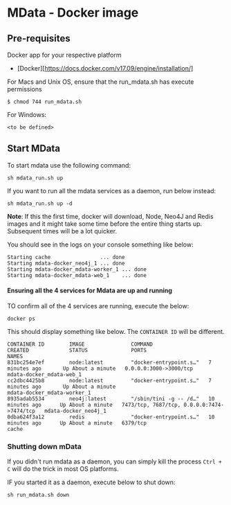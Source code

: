 # MData - Docker image

## Pre-requisites

Docker app for your respective platform

- [Docker][https://docs.docker.com/v17.09/engine/installation/]

For Macs and Unix OS, ensure that the run_mdata.sh has execute permissions

```
$ chmod 744 run_mdata.sh
```

For Windows:

```
<to be defined>
```

## Start MData

To start mdata use the following command:

```
sh mdata_run.sh up
```

If you want to run all the mdata services as a daemon, run below instead:

```
sh mdata_run.sh up -d
```

__Note__: If this the first time, docker will download, Node, Neo4J and Redis images and it might take some time before the entire thing starts up. Subsequent times will be a lot quicker.

You should see in the logs on your console something like below:

```
Starting cache                ... done
Starting mdata-docker_neo4j_1 ... done
Starting mdata-docker_mdata-worker_1 ... done
Starting mdata-docker_mdata-web_1    ... done

```

#### Ensuring all the 4 services for Mdata are up and running

TO confirm all of the 4 services are running, execute the below:

```
docker ps
```

This should display something like below. The `CONTAINER ID` will be different.

```
CONTAINER ID        IMAGE               COMMAND                  CREATED             STATUS              PORTS                                        NAMES
831bc254e7ef        node:latest         "docker-entrypoint.s…"   7 minutes ago       Up About a minute   0.0.0.0:3000->3000/tcp                       mdata-docker_mdata-web_1
cc2dbc4425b8        node:latest         "docker-entrypoint.s…"   7 minutes ago       Up About a minute                                                mdata-docker_mdata-worker_1
8935adab5534        neo4j:latest        "/sbin/tini -g -- /d…"   10 minutes ago      Up About a minute   7473/tcp, 7687/tcp, 0.0.0.0:7474->7474/tcp   mdata-docker_neo4j_1
0dba624f3a12        redis               "docker-entrypoint.s…"   10 minutes ago      Up About a minute   6379/tcp                                     cache
```

### Shutting down mData

If you didn't run mdata as a daemon, you can simply kill the process `Ctrl + C` will do the trick in most OS platforms.

IF you started it as a daemon, execute below to shut down:

```
sh run_mdata.sh down
```

